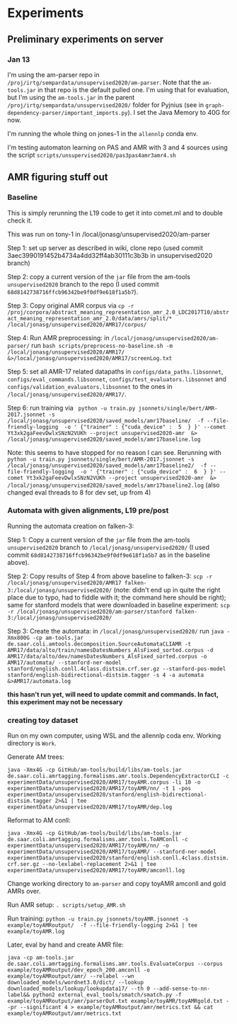# Experiments

## Preliminary experiments on server

### Jan 13

I'm using the am-parser repo in `/proj/irtg/sempardata/unsupervised2020/am-parser`. Note that the `am-tools.jar` in that repo is the default pulled one. I'm using that for evaluation, but I'm using the `am-tools.jar` in the parent `/proj/irtg/sempardata/unsupervised2020/` folder for Pyjnius (see in `graph-dependency-parser/important_imports.py`). I set the Java Memory to 40G for now.

I'm running the whole thing on jones-1 in the `allennlp` conda env.

I'm testing automaton learning on PAS and AMR with 3 and 4 sources using the script `scripts/unsupervised2020/pas3pas4amr3amr4.sh`

## AMR figuring stuff out

### Baseline

This is simply rerunning the L19 code to get it into comet.ml and to double check it.

This was run on tony-1 in /local/jonasg/unsupervised2020/am-parser

Step 1: set up server as described in wiki, clone repo (used commit 3aec3990191452b4734a4dd32ff4ab30111c3b3b in unsupervised2020 branch)

Step 2: copy a current version of the `jar` file from the am-tools `unsupervised2020` branch to the repo (I used commit `68d8142738716ffcb96342be9f0df9e618f1a5b7`).

Step 3: Copy original AMR corpus via `cp -r /proj/corpora/abstract_meaning_representation_amr_2.0_LDC2017T10/abstract_meaning_representation_amr_2.0/data/amrs/split/* /local/jonasg/unsupervised2020/AMR17/corpus/`

Step 4: Run AMR preprocessing: in `/local/jonasg/unsupervised2020/am-parser/` run `bash scripts/preprocess-no-baseline.sh -m /local/jonasg/unsupervised2020/AMR17/ &>/local/jonasg/unsupervised2020/AMR17/screenLog.txt`

Step 5: set all AMR-17 related datapaths in `configs/data_paths.libsonnet`, `configs/eval_commands.libsonnet`, `configs/test_evaluators.libsonnet` and `configs/validation_evaluators.libsonnet` to the ones in `/local/jonasg/unsupervised2020/AMR17/`.

Step 6: run training via ` python -u train.py jsonnets/single/bert/AMR-2017.jsonnet -s /local/jonasg/unsupervised2020/saved_models/amr17baseline/  -f --file-friendly-logging  -o ' {"trainer" : {"cuda_device" :  5  } }' --comet Yt3xk2gaFeevDwlxSNzN2VUKh --project unsupervised2020-amr  &> /local/jonasg/unsupervised2020/saved_models/amr17baseline.log`

Note: this seems to have stopped for no reason I can see. Rerunning with ` python -u train.py jsonnets/single/bert/AMR-2017.jsonnet -s /local/jonasg/unsupervised2020/saved_models/amr17baseline2/  -f --file-friendly-logging  -o ' {"trainer" : {"cuda_device" :  6  } }' --comet Yt3xk2gaFeevDwlxSNzN2VUKh --project unsupervised2020-amr  &> /local/jonasg/unsupervised2020/saved_models/amr17baseline2.log` (also changed eval threads to 8 for dev set, up from 4)


### Automata with given alignments, L19 pre/post

Running the automata creation on falken-3:

Step 1: Copy a current version of the `jar` file from the am-tools `unsupervised2020` branch to `/local/jonasg/unsupervised2020/` (I used commit `68d8142738716ffcb96342be9f0df9e618f1a5b7` as in the baseline above).

Step 2: Copy results of Step 4 from above baseline to falken-3: `scp -r /local/jonasg/unsupervised2020/AMR17 falken-3:/local/jonasg/unsupervised2020/` (note: didn't end up in quite the right place due to typo, had to fiddle with it; the command here should be right); same for stanford models that were downloaded in baseline experiment: `scp -r /local/jonasg/unsupervised2020/am-parser/stanford falken-3:/local/jonasg/unsupervised2020/`

Step 3: Create the automata: in `/local/jonasg/unsupervised2020/` run `java -Xmx800G -cp am-tools.jar de.saar.coli.amtools.decomposition.SourceAutomataCLIAMR -t AMR17/data/alto/train/namesDatesNumbers_AlsFixed_sorted.corpus -d AMR17/data/alto/dev/namesDatesNumbers_AlsFixed_sorted.corpus -o AMR17/automata/ --stanford-ner-model stanford/english.conll.4class.distsim.crf.ser.gz --stanford-pos-model stanford/english-bidirectional-distsim.tagger -s 4 -a automata &>AMR17/automata.log`

__this hasn't run yet, will need to update commit and commands. In fact, this experiment may not be necessary__

### creating toy dataset

Run on my own computer, using WSL and the allennlp coda env. Working directory is `Work`.

Generate AM trees:

`java -Xmx4G -cp GitHub/am-tools/build/libs/am-tools.jar de.saar.coli.amrtagging.formalisms.amr.tools.DependencyExtractorCLI -c experimentData/unsupervised2020/AMR17/toyAMR.corpus -li 10 -o experimentData/unsupervised2020/AMR17/toyAMR/nn/ -t 1 -pos experimentData/unsupervised2020/stanford/english-bidirectional-distsim.tagger 2>&1 | tee experimentData/unsupervised2020/AMR17/toyAMR/dep.log`

Reformat to AM conll:

`java -Xmx4G -cp GitHub/am-tools/build/libs/am-tools.jar de.saar.coli.amrtagging.formalisms.amr.tools.ToAMConll -c experimentData/unsupervised2020/AMR17/toyAMR/nn/ -o experimentData/unsupervised2020/AMR17/toyAMR/ --stanford-ner-model experimentData/unsupervised2020/stanford/english.conll.4class.distsim.crf.ser.gz --no-lexlabel-replacement 2>&1 | tee experimentData/unsupervised2020/AMR17/toyAMR/amconll.log`

Change working directory to `am-parser` and copy toyAMR amconll and gold AMRs over.

Run AMR setup: `. scripts/setup_AMR.sh`

Run training: `python -u train.py jsonnets/toyAMR.jsonnet -s example/toyAMRoutput/  -f --file-friendly-logging 2>&1 | tee example/toyAMR.log`

Later, eval by hand and create AMR file:

`java -cp am-tools.jar de.saar.coli.amrtagging.formalisms.amr.tools.EvaluateCorpus --corpus example/toyAMRoutput/dev_epoch_200.amconll -o example/toyAMRoutput/amr/ --relabel --wn downloaded_models/wordnet3.0/dict/ --lookup downloaded_models/lookup/lookupdata17/ --th 0 --add-sense-to-nn-label&& python2 external_eval_tools/smatch/smatch.py -f example/toyAMRoutput/amr/parserOut.txt example/toyAMR/toyAMRgold.txt --pr --significant 4 > example/toyAMRoutput/amr/metrics.txt && cat example/toyAMRoutput/amr/metrics.txt`
